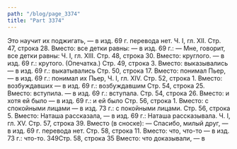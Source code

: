 ```yaml
---
path: "/blog/page_3374"
title: "Part 3374"
---
```


Это научит их поджигать, — в изд. 69 г. перевода нет.
Ч. I, гл. XII.
Стр. 47, строка 28.
Вместо: все детки равны: — в изд. 69 г.: — Мне, говорит, все детки равны:
Ч. I, гл. XIII.
Стр. 48, строка 30.
Вместо: круглого. — в изд. 69 г.: крутого. (Опечатка.)
Стр. 49, строка 3.
Вместо: выказывались — в изд. 69 г.: выкатывались
Стр. 50, строка 17.
Вместо: понимал Пьер, — в изд. 69 г.: понимал их Пьер,
Ч. I, гл. XIV.
Стр. 52, строка 1.
Вместо: возбуждавших — в изд. 69 г.: возбуждавшим
Стр. 54, строка 25.
Вместо: вступила. — в изд. 69 г.: вступала.
Стр. 54, строка 26.
Вместо: и хотя ей было — в изд. 69 г.: и ей было
Стр. 56, строка 1.
Вместо: с спокойными лицами — в изд. 73 г.: с покойными лицами.
Стр. 56, строка 5.
Вместо: Наташа рассказала, — в изд. 69 г.: Наташа рассказывала.
Ч. I, гл. XV.
Стр. 57, строка 39.
Вместо (в сноске): — Спасибо, милый друг, — в изд. 69 г. перевода нет.
Стр. 58, строка 11.
Вместо: что, что-то — в изд. 73 г.: что-то.
349Стр. 58, строка 35
Вместо: что доказывали, — в 
